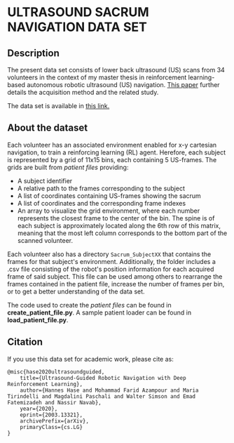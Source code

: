 # ULTRASOUND SACRUM NAVIGATION DATA SET
## Description
The present data set consists of lower back ultrasound (US) scans from 34 volunteers in the context of my master thesis in reinforcement learning-based autonomous robotic ultrasound (US) navigation. [This paper](https://arxiv.org/abs/2003.13321) further details the acquisition method and the related study.

The data set is available in [this link.](http://campar.in.tum.de/files/SacrumNavDataset/dataset.zip)

## About the dataset
Each volunteer has an associated environment enabled for x-y cartesian navigation, to train a reinforcing learning (RL) agent. Herefore, each subject is represented by a grid of 11x15 bins, each containing 5 US-frames. The grids are built from *patient files* providing:
- A subject identifier
- A relative path to the frames corresponding to the subject
- A list of coordinates containing US-frames showing the sacrum
- A list of coordinates and the corresponding frame indexes
- An array to visualize the grid environment, where each number represents the closest frame to the center of the bin. The spine is of each subject is approximately located along the 6th row of this matrix, meaning that the most left column corresponds to the bottom part of the scanned volunteer.

Each volunteer also has a directory `Sacrum_SubjectXX` that contains the frames for that subject's environment. Additionally, the folder includes a .csv file consisting of the robot's position information for each acquired frame of said subject. This file can be used among others to rearrange the frames contained in the patient file, increase the number of frames per bin, or to get a better understanding of the data set.

The code used to create the *patient files* can be found in **create_patient_file.py**.
A sample patient loader can be found in **load_patient_file.py**.

## Citation
If you use this data set for academic work, please cite as:

```
@misc{hase2020ultrasoundguided,
	title={Ultrasound-Guided Robotic Navigation with Deep Reinforcement Learning},
	author={Hannes Hase and Mohammad Farid Azampour and Maria Tirindelli and Magdalini Paschali and Walter Simson and Emad Fatemizadeh and Nassir Navab},
	year={2020},
	eprint={2003.13321},
	archivePrefix={arXiv},
	primaryClass={cs.LG}
}
```

